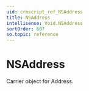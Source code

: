 ```yaml
---
uid: crmscript_ref_NSAddress
title: NSAddress
intellisense: Void.NSAddress
sortOrder: 607
so.topic: reference
---
```


# NSAddress

Carrier object for Address.
